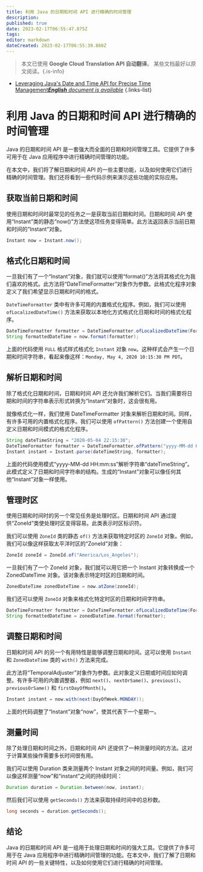 ```yaml
---
title: 利用 Java 的日期和时间 API 进行精确的时间管理
description: 
published: true
date: 2023-02-17T06:55:47.875Z
tags: 
editor: markdown
dateCreated: 2023-02-17T06:55:39.860Z
---
```


> 本文已使用 **Google Cloud Translation API 自动翻译**。
某些文档最好以原文阅读。{.is-info}



- [Leveraging Java's Date and Time API for Precise Time Management***English** document is available*](/en/Knowledge-base/Java/leveraging-java-s-date-and-time-api-for-precise-time-management)
{.links-list}


# 利用 Java 的日期和时间 API 进行精确的时间管理

Java 的日期和时间 API 是一套强大而全面的日期和时间管理工具。它提供了许多可用于在 Java 应用程序中进行精确时间管理的功能。

在本文中，我们将了解日期和时间 API 的一些主要功能，以及如何使用它们进行精确的时间管理。我们还将看到一些代码示例来演示这些功能的实际应用。

## 获取当前日期和时间

使用日期和时间时最常见的任务之一是获取当前日期和时间。日期和时间 API 使用“Instant”类的静态“now()”方法使这项任务变得简单。此方法返回表示当前日期和时间的“Instant”对象。

```java
Instant now = Instant.now();
```

## 格式化日期和时间

一旦我们有了一个“Instant”对象，我们就可以使用“format()”方法将其格式化为我们喜欢的格式。此方法将“DateTimeFormatter”对象作为参数。此格式化程序对象定义了我们希望显示日期和时间的格式。

`DateTimeFormatter` 类中有许多可用的内置格式化程序。例如，我们可以使用 `ofLocalizedDateTime()` 方法来获取以本地化方式格式化日期和时间的格式化程序。

```java
DateTimeFormatter formatter = DateTimeFormatter.ofLocalizedDateTime(FormatStyle.FULL);
String formattedDateTime = now.format(formatter);
```

上面的代码使用 `FULL` 格式样式格式化 `Instant` 对象 `now`。这种样式会产生一个日期和时间字符串，看起来像这样：`Monday, May 4, 2020 10:15:30 PM PDT`。

## 解析日期和时间

除了格式化日期和时间，日期和时间 API 还允许我们解析它们。当我们需要将日期和时间的字符串表示形式转换为“Instant”对象时，这会很有用。

就像格式化一样，我们使用 DateTimeFormatter 对象来解析日期和时间。同样，有许多可用的内置格式化程序。我们可以使用 `ofPattern()` 方法创建一个使用自定义日期和时间模式的格式化程序。

```java
String dateTimeString = "2020-05-04 22:15:30";
DateTimeFormatter formatter = DateTimeFormatter.ofPattern("yyyy-MM-dd HH:mm:ss");
Instant instant = Instant.parse(dateTimeString, formatter);
```

上面的代码使用模式“yyyy-MM-dd HH:mm:ss”解析字符串“dateTimeString”。此模式定义了日期和时间字符串的结构。生成的“Instant”对象可以像任何其他“Instant”对象一样使用。

## 管理时区

使用日期和时间时的另一个常见任务是处理时区。日期和时间 API 通过提供“ZoneId”类使处理时区变得容易。此类表示时区标识符。

我们可以使用 `ZoneId` 类的静态 `of()` 方法来获取特定时区的 `ZoneId` 对象。例如，我们可以像这样获取太平洋时区的“ZoneId”对象：

```java
ZoneId zoneId = ZoneId.of("America/Los_Angeles");
```

一旦我们有了一个 ZoneId 对象，我们就可以用它把一个 Instant 对象转换成一个 ZonedDateTime 对象。该对象表示特定时区的日期和时间。

```java
ZonedDateTime zonedDateTime = now.atZone(zoneId);
```

我们还可以使用 `ZoneId` 对象来格式化特定时区的日期和时间字符串。

```java
DateTimeFormatter formatter = DateTimeFormatter.ofLocalizedDateTime(FormatStyle.FULL);
String formattedDateTime = zonedDateTime.format(formatter);
```

## 调整日期和时间

日期和时间 API 的另一个有用特性是能够调整日期和时间。这可以使用 `Instant` 和 `ZonedDateTime` 类的 `with()` 方法来完成。

此方法将“TemporalAdjuster”对象作为参数。此对象定义日期或时间应如何调整。有许多可用的内置调整器，例如 `next()`、`nextOrSame()`、`previous()`、`previousOrSame()` 和 `firstDayOfMonth()`。

```java
Instant instant = now.with(next(DayOfWeek.MONDAY));
```

上面的代码调整了“Instant”对象“now”，使其代表下一个星期一。

## 测量时间

除了处理日期和时间之外，日期和时间 API 还提供了一种测量时间的方法。这对于计算某些操作需要多长时间很有用。

我们可以使用 Duration 类来测量两个 Instant 对象之间的时间量。例如，我们可以像这样测量“now”和“instant”之间的持续时间：

```java
Duration duration = Duration.between(now, instant);
```

然后我们可以使用 `getSeconds()` 方法来获取持续时间中的总秒数。

```java
long seconds = duration.getSeconds();
```

## 结论

Java 的日期和时间 API 是一组用于处理日期和时间的强大工具。它提供了许多可用于在 Java 应用程序中进行精确时间管理的功能。在本文中，我们了解了日期和时间 API 的一些关键特性，以及如何使用它们进行精确的时间管理。